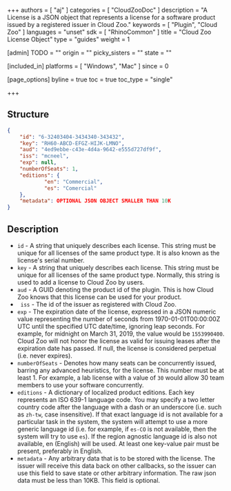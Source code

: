 +++
authors = [ "aj" ]
categories = [ "CloudZooDoc" ]
description = "A License is a JSON object that represents a license for a software product issued by a registered issuer in Cloud Zoo."
keywords = [ "Plugin", "Cloud Zoo" ]
languages = "unset"
sdk = [ "RhinoCommon" ]
title = "Cloud Zoo License Object"
type = "guides"
weight = 1

[admin]
TODO = ""
origin = ""
picky_sisters = ""
state = ""

[included_in]
platforms = [ "Windows", "Mac" ]
since = 0

[page_options]
byline = true
toc = true
toc_type = "single"

+++


## Structure

```json
{
	"id": "6-32403404-3434340-343432",
	"key": "RH60-ABCD-EFGZ-HIJK-LMNO",
	"aud": "4ed9ebbe-c43e-4d4a-9642-e555d727df9f",
	"iss": "mcneel",
	"exp": null,
	"numberOfSeats": 1,
	"editions": {
			"en": "Commercial",
			"es": "Comercial"
	},
	"metadata": OPTIONAL JSON OBJECT SMALLER THAN 10K
}
```

## Description

-   `id` - A string that uniquely describes each license. This string must be unique for all licenses of the same product type. It is also known as the license's serial number.
-   `key` - A string that uniquely describes each license. This string must be unique for all licenses of the same product type. Normally, this string is used to add a license to Cloud Zoo by users.
-   `aud` - A GUID denoting the product id of the plugin. This is how Cloud Zoo knows that this license can be used for your product.
-  ` iss` - The id of the issuer as registered with Cloud Zoo.
-   `exp` - The expiration date of the license, expressed in a JSON numeric value representing the number of seconds from 1970-01-01T00:00:00Z UTC until the specified UTC date/time, ignoring leap seconds. For example, for midnight on March 31, 2019, the value would be `1553990400`. Cloud Zoo will not honor the license as valid for issuing leases after the expiration date has passed. If null, the license is considered perpetual (i.e. never expires).
-   `numberOfSeats` - Denotes how many seats can be concurrently issued, barring any advanced heuristics, for the license. This number must be at least 1. For example, a lab license with a value of `30` would allow 30 team members to use your software concurrently. 
-   `editions` - A dictionary of localized product editions. Each key represents an ISO 639-1 language code. You may specify a two letter country code after the language with a dash or an underscore (i.e. such as `zh-tw`, case insensitive). If that exact language id is not available for a particular task in the system, the system will attempt to use a more generic language id (i.e. for example, if `es-CO` is not available, then the system will try to use `es`). If the region agnostic language id is also not available, en (English) will be used. At least one key-value pair must be present, preferably in English.
-   `metadata` - Any arbitrary data that is to be stored with the license. The issuer will receive this data back on other callbacks, so the issuer can use this field to save state or other arbitrary information. The raw json data must be less than 10KB. This field is optional.


